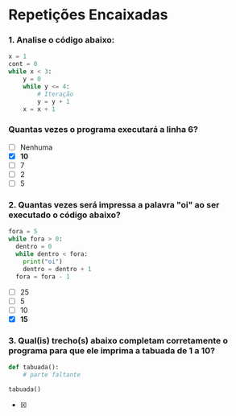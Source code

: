 # Repetições Encaixadas

### 1. Analise o código abaixo:
~~~python
x = 1
cont = 0
while x < 3:
    y = 0
    while y <= 4:
        # Iteração
        y = y + 1
    x = x + 1
~~~
### Quantas vezes o programa executará a linha 6?
- [ ] Nenhuma
- [x] **10**
- [ ] 7
- [ ] 2
- [ ] 5

### 2. Quantas vezes será impressa a palavra "oi" ao ser executado o código abaixo?
~~~python
fora = 5
while fora > 0:
  dentro = 0
  while dentro < fora:
    print("oi")
    dentro = dentro + 1
  fora = fora - 1
~~~
- [ ] 25
- [ ] 5
- [ ] 10
- [x] **15**

### 3. Qual(is) trecho(s) abaixo completam corretamente o programa para que ele imprima a tabuada de 1 a 10?
~~~python
def tabuada():
    # parte faltante

tabuada()
~~~
- [x] 